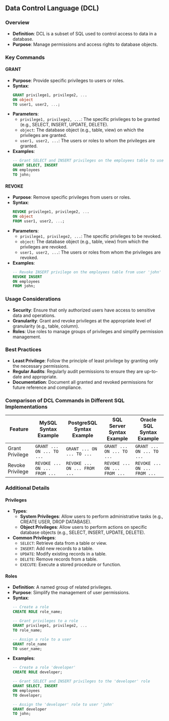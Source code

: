 ## Data Control Language (DCL)

### Overview
- **Definition**: DCL is a subset of SQL used to control access to data in a database.
- **Purpose**: Manage permissions and access rights to database objects.

### Key Commands

#### GRANT
- **Purpose**: Provide specific privileges to users or roles.
- **Syntax**:
  ```sql
  GRANT privilege1, privilege2, ...
  ON object
  TO user1, user2, ...;
  ```
- **Parameters**:
  - `privilege1, privilege2, ...`: The specific privileges to be granted (e.g., SELECT, INSERT, UPDATE, DELETE).
  - `object`: The database object (e.g., table, view) on which the privileges are granted.
  - `user1, user2, ...`: The users or roles to whom the privileges are granted.
- **Examples**:
  ```sql
  -- Grant SELECT and INSERT privileges on the employees table to user 'john'
  GRANT SELECT, INSERT
  ON employees
  TO john;
  ```

#### REVOKE
- **Purpose**: Remove specific privileges from users or roles.
- **Syntax**:
  ```sql
  REVOKE privilege1, privilege2, ...
  ON object
  FROM user1, user2, ...;
  ```
- **Parameters**:
  - `privilege1, privilege2, ...`: The specific privileges to be revoked.
  - `object`: The database object (e.g., table, view) from which the privileges are revoked.
  - `user1, user2, ...`: The users or roles from whom the privileges are revoked.
- **Examples**:
  ```sql
  -- Revoke INSERT privilege on the employees table from user 'john'
  REVOKE INSERT
  ON employees
  FROM john;
  ```

### Usage Considerations
- **Security**: Ensure that only authorized users have access to sensitive data and operations.
- **Granularity**: Grant and revoke privileges at the appropriate level of granularity (e.g., table, column).
- **Roles**: Use roles to manage groups of privileges and simplify permission management.

### Best Practices
- **Least Privilege**: Follow the principle of least privilege by granting only the necessary permissions.
- **Regular Audits**: Regularly audit permissions to ensure they are up-to-date and appropriate.
- **Documentation**: Document all granted and revoked permissions for future reference and compliance.

### Comparison of DCL Commands in Different SQL Implementations

| Feature       | MySQL Syntax Example | PostgreSQL Syntax Example | SQL Server Syntax Example | Oracle SQL Syntax Example |
|---------------|-----------------------|---------------------------|---------------------------|---------------------------|
| Grant Privilege | `GRANT ... ON ... TO ...` | `GRANT ... ON ... TO ...` | `GRANT ... ON ... TO ...` | `GRANT ... ON ... TO ...` |
| Revoke Privilege | `REVOKE ... ON ... FROM ...` | `REVOKE ... ON ... FROM ...` | `REVOKE ... ON ... FROM ...` | `REVOKE ... ON ... FROM ...` |

### Additional Details

#### Privileges
- **Types**:
  - **System Privileges**: Allow users to perform administrative tasks (e.g., CREATE USER, DROP DATABASE).
  - **Object Privileges**: Allow users to perform actions on specific database objects (e.g., SELECT, INSERT, UPDATE, DELETE).
- **Common Privileges**:
  - `SELECT`: Retrieve data from a table or view.
  - `INSERT`: Add new records to a table.
  - `UPDATE`: Modify existing records in a table.
  - `DELETE`: Remove records from a table.
  - `EXECUTE`: Execute a stored procedure or function.

#### Roles
- **Definition**: A named group of related privileges.
- **Purpose**: Simplify the management of user permissions.
- **Syntax**:
  ```sql
  -- Create a role
  CREATE ROLE role_name;

  -- Grant privileges to a role
  GRANT privilege1, privilege2, ...
  TO role_name;

  -- Assign a role to a user
  GRANT role_name
  TO user_name;
  ```
- **Examples**:
  ```sql
  -- Create a role 'developer'
  CREATE ROLE developer;

  -- Grant SELECT and INSERT privileges to the 'developer' role
  GRANT SELECT, INSERT
  ON employees
  TO developer;

  -- Assign the 'developer' role to user 'john'
  GRANT developer
  TO john;
  ```
